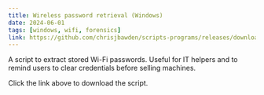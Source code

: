 ```yaml
---
title: Wireless password retrieval (Windows)
date: 2024-06-01
tags: [windows, wifi, forensics]
link: https://github.com/chrisjbawden/scripts-programs/releases/download/v1.0-show-wireless-password.bat/show-wireless-password.bat
---
```


A script to extract stored Wi-Fi passwords. Useful for IT helpers and to remind users to clear credentials before selling machines.

Click the link above to download the script.
